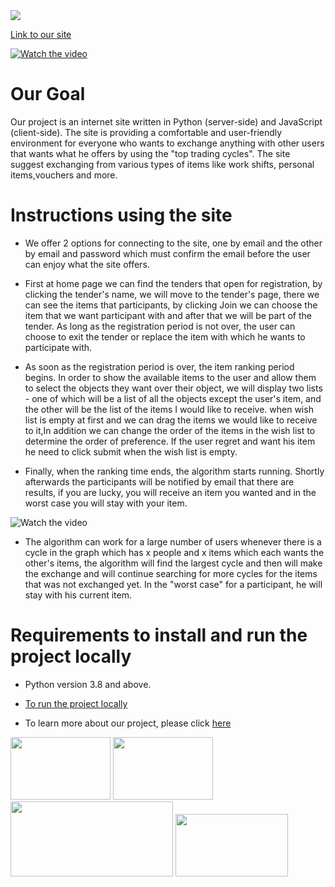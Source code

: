 <img src="https://imgur.com/P4MRLZZ.png">

 [Link to our site](https://multitrade.herokuapp.com/) 


[![Watch the video](https://i.imgur.com/jm6p70b.jpeg)](https://streamable.com/t47ijc)

#  Our Goal

Our project is an internet site written in Python (server-side) and JavaScript (client-side).
The site is providing a comfortable and user-friendly environment for everyone who wants to exchange anything with other users that wants what he offers by using the "top trading cycles".
The site suggest exchanging from various types of items like work shifts, personal items,vouchers and more.
 
 #  Instructions using the site
 
+ We offer 2 options for connecting to the site, one by email and the other by email and password which must confirm the email before the user can enjoy what the site offers.

+ First at home page we can find the tenders that open for registration, by clicking the tender's name, we will move to the tender's page, there we can see the items that participants, by clicking Join we can choose the item that we want participant with and after that we will be part of the tender.
As long as the registration period is not over, the user can choose to exit the tender or replace the item with which he wants to participate with.

+ As soon as the registration period is over, the item ranking period begins.
In order to show the available items to the user and allow them to select the objects they want over their object, we will display two lists - one of which will be a list of all the objects except the user's item, and the other will be the list of the items  I would like to receive. when wish list is empty at first and we can drag the items we would like to receive to it,In addition we can change the order of the items in the wish list to determine the order of preference.
If the user regret and want his item he need to click submit when the wish list is empty.

+ Finally, when the ranking time ends, the algorithm starts running.
Shortly afterwards the participants will be notified by email that there are results, 
if you are lucky, you will receive an item you wanted and in the worst case you will stay with your item.

 ![Watch the video](https://thumbs.gfycat.com/CapitalDimpledHoneyeater-size_restricted.gif) 

+ The algorithm can work for a large number of users whenever there is a cycle in the graph which has x people and x items which each wants the other's items, the algorithm will find the largest cycle and then will make the exchange and will continue searching for more cycles for the items that was not exchanged yet. In the "worst case" for a participant, he will stay with his current item.


# Requirements to install and run the project locally
+ Python version 3.8 and above.
+ [To run the project locally](https://github.com/talkabaso/MultiTrade-Final-Project/blob/master/tutorials/For%20local%20use.pdf)

+ To learn more about our project, please click [here](https://github.com/talkabaso/MultiTrade-Final-Project/blob/master/EX/final%20presentation.pptx)


<img src="https://upload.wikimedia.org/wikipedia/commons/3/3c/Flask_logo.svg" width="160" height="100" >  <img src="https://encrypted-tbn0.gstatic.com/images?q=tbn%3AANd9GcR4Vx1dLENnSr9Ic8j8DYn6htodsJ8O-txerw&usqp=CAU" width="160" height="100" >  <img src="https://encrypted-tbn0.gstatic.com/images?q=tbn%3AANd9GcRkjyiljkv4CXJgBwxBhKn99dR72f0_wYWZ6A&usqp=CAU" width="260" height="120"> <img src="https://encrypted-tbn0.gstatic.com/images?q=tbn%3AANd9GcQmyUP-wq_7VSFviHOH617pWoGkSNy6Ms9Q7A&usqp=CAU" width="180" height="100">
